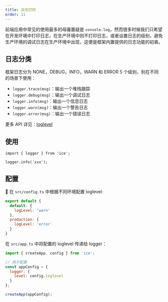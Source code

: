 ```yaml
---
title: 日志打印
order: 11
---
```


前端应用中常见的使用最多的毋庸置疑是 `console.log`，然而很多时候我们只希望在开发环境中打印日志，在生产环境中则不打印日志，或者设置日志的级别，避免生产环境的调试日志在生产环境中出现，这便是框架内置提供的日志功能的初衷。

## 日志分类

框架日志分为 NONE，DEBUG，INFO，WARN 和 ERROR 5 个级别，别在不同的场景下使用：

* `logger.trace(msg)`：输出一个堆栈跟踪
* `logger.debug(msg)`：输出一个调试日志
* `logger.info(msg)`：输出一个信息日志
* `logger.warn(msg)`：输出一个警告日志
* `logger.error(msg)`：输出一个错误日志

更多 API 详见：[loglevel](https://github.com/pimterry/loglevel)

## 使用

```tsx
import { logger } from 'ice';

logger.info('xxx');
```

## 配置

在 `src/config.ts` 中根据不同环境配置 loglevel:

```js
export default {
  default: {
    logLevel: 'warn'
  },
  production: {
    logLevel: 'error'
  }
}
```

在 `src/app.ts` 中将配置的 loglevel 传递给 logger：

```js
import { createApp, config } from 'ice';

// 用于配置
const appConfig = {
  logger: {
    level: config.loglevel
  }
};

createApp(appConfig);
```
